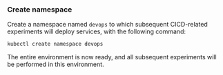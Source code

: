### Create namespace

Create a namespace named `devops` to which subsequent CICD-related experiments will deploy services, with the following command:

```bash
kubectl create namespace devops
```

The entire environment is now ready, and all subsequent experiments will be performed in this environment.
